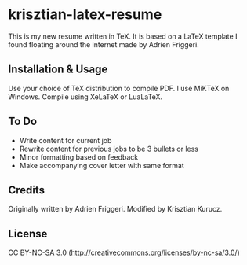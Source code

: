 # krisztian-latex-resume
This is my new resume written in TeX. It is based on a LaTeX template I found floating around the internet made by Adrien Friggeri.
## Installation & Usage
Use your choice of TeX distribution to compile PDF. I use MiKTeX on Windows. Compile using XeLaTeX or LuaLaTeX.
## To Do
  - Write content for current job
  - Rewrite content for previous jobs to be 3 bullets or less
  - Minor formatting based on feedback
  - Make accompanying cover letter with same format

## Credits
Originally written by Adrien Friggeri.
Modified by Krisztian Kurucz.
## License
CC BY-NC-SA 3.0 (http://creativecommons.org/licenses/by-nc-sa/3.0/)
